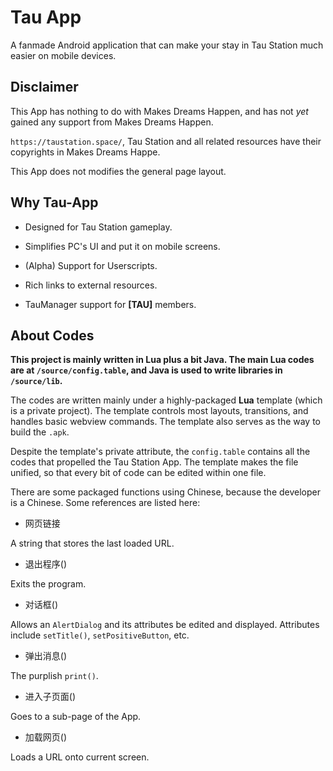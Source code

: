# Tau App
A fanmade Android application that can make your stay in Tau Station much easier on mobile devices.

## Disclaimer

This App has nothing to do with Makes Dreams Happen, and has not *yet* gained any support from Makes Dreams Happen.

`https://taustation.space/`, Tau Station and all related resources have their copyrights in Makes Dreams Happe.

This App does not modifies the general page layout.

## Why Tau-App

- Designed for Tau Station gameplay.

- Simplifies PC's UI and put it on mobile screens.

- (Alpha) Support for Userscripts.

- Rich links to external resources.

- TauManager support for **[TAU]** members.

## About Codes

**This project is mainly written in Lua plus a bit Java. The main Lua codes are at `/source/config.table`, and Java is used to write libraries in `/source/lib`.**

The codes are written mainly under a highly-packaged **Lua** template (which is a private project). The template controls most layouts, transitions, and handles basic webview commands. The template also serves as the way to build the `.apk`.

Despite the template's private attribute, the `config.table` contains all the codes that propelled the Tau Station App. The template makes the file unified, so that every bit of code can be edited within one file.

There are some packaged functions using Chinese, because the developer is a Chinese. Some references are listed here:

- 网页链接

A string that stores the last loaded URL.

- 退出程序()

Exits the program.

- 对话框()

Allows an `AlertDialog` and its attributes be edited and displayed. Attributes include `setTitle()`, `setPositiveButton`, etc.

- 弹出消息()

The purplish `print()`.

- 进入子页面()

Goes to a sub-page of the App.

- 加载网页()

Loads a URL onto current screen.

